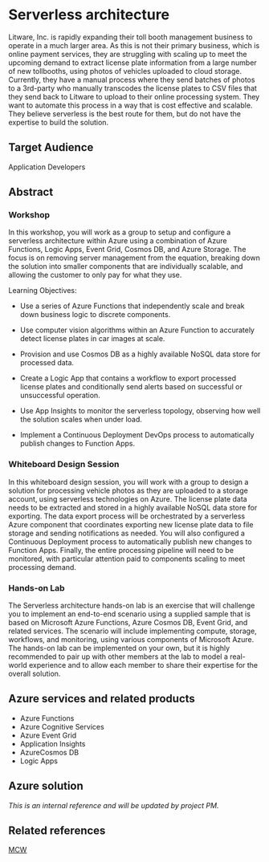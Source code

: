 # Serverless architecture

Litware, Inc. is rapidly expanding their toll booth management business to operate in a much larger area. As this is not their primary business, which is online payment services, they are struggling with scaling up to meet the upcoming demand to extract license plate information from a large number of new tollbooths, using photos of vehicles uploaded to cloud storage. Currently, they have a manual process where they send batches of photos to a 3rd-party who manually transcodes the license plates to CSV files that they send back to Litware to upload to their online processing system. They want to automate this process in a way that is cost effective and scalable. They believe serverless is the best route for them, but do not have the expertise to build the solution.

## Target Audience

Application Developers

## Abstract

### Workshop

In this workshop, you will work as a group to setup and configure a serverless architecture within Azure using a combination of Azure Functions, Logic Apps, Event Grid, Cosmos DB, and Azure Storage. The focus is on removing server management from the equation, breaking down the solution into smaller components that are individually scalable, and allowing the customer to only pay for what they use.

Learning Objectives:

- Use a series of Azure Functions that independently scale and break down business logic to discrete components.

- Use computer vision algorithms within an Azure Function to accurately detect license plates in car images at scale.

- Provision and use Cosmos DB as a highly available NoSQL data store for processed data.

- Create a Logic App that contains a workflow to export processed license plates and conditionally send alerts based on successful or unsuccessful operation.

- Use App Insights to monitor the serverless topology, observing how well the solution scales when under load.

- Implement a Continuous Deployment DevOps process to automatically publish changes to Function Apps.

### Whiteboard Design Session

In this whiteboard design session, you will work with a group to design a solution for processing vehicle photos as they are uploaded to a storage account, using serverless technologies on Azure. The license plate data needs to be extracted and stored in a highly available NoSQL data store for exporting. The data export process will be orchestrated by a serverless Azure component that coordinates exporting new license plate data to file storage and sending notifications as needed. You will also configured a Continuous Deployment process to automatically publish new changes to Function Apps. Finally, the entire processing pipeline will need to be monitored, with particular attention paid to components scaling to meet processing demand.

### Hands-on Lab

The Serverless architecture hands-on lab is an exercise that will challenge you to implement an end-to-end scenario using a supplied sample that is based on Microsoft Azure Functions, Azure Cosmos DB, Event Grid, and related services. The scenario will include implementing compute, storage, workflows, and monitoring, using various components of Microsoft Azure. The hands-on lab can be implemented on your own, but it is highly recommended to pair up with other members at the lab to model a real-world experience and to allow each member to share their expertise for the overall solution.

## Azure services and related products

- Azure Functions
- Azure Cognitive Services
- Azure Event Grid
- Application Insights
- AzureCosmos DB
- Logic Apps

## Azure solution

_This is an internal reference and will be updated by project PM._

## Related references

[MCW](https://github.com/Microsoft/MCW)
